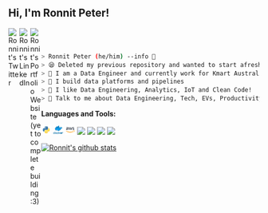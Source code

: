## Hi, I'm Ronnit Peter!

<a href="https://twitter.com/ronnitpeter">
  <img align="left" alt="Ronnit's Twitter" width="22px" src="https://cdn.jsdelivr.net/npm/simple-icons@v3/icons/twitter.svg" />
</a>

<a href="https://www.linkedin.com/in/ronnitpeter/">
  <img align="left" alt="Ronnit's LinkedIn" width="22px" src="https://cdn.jsdelivr.net/npm/simple-icons@v3/icons/linkedin.svg" />
</a>

<a href="https://www.ronnitpeter.com">
  <img align="left" alt="Ronnit's Portfolio Website (yet to complete building :3)" width="22px" src="https://cdn.jsdelivr.net/npm/simple-icons@v3/icons/medium.svg" />
</a>

<br/>
<br/>

<!-- **About Me :** -->

```bash
> Ronnit Peter (he/him) --info 👨
> 😪 Deleted my previous repository and wanted to start afresh
> 🔭 I am a Data Engineer and currently work for Kmart Australia
> 🌱 I build data platforms and pipelines
> 🌱 I like Data Engineering, Analytics, IoT and Clean Code!
> 💬 Talk to me about Data Engineering, Tech, EVs, Productivity
```


<!-- **Love For Community:** -->


**Languages and Tools:**

<code><img height="20" src="https://raw.githubusercontent.com/github/explore/80688e429a7d4ef2fca1e82350fe8e3517d3494d/topics/python/python.png"></code>
<code><img height="20" src="https://raw.githubusercontent.com/github/explore/80688e429a7d4ef2fca1e82350fe8e3517d3494d/topics/docker/docker.png"></code>
<code><img height="20" src="https://raw.githubusercontent.com/github/explore/80688e429a7d4ef2fca1e82350fe8e3517d3494d/topics/aws/aws.png"></code>
<code><img height="20" src="https://github.com/ronnitpeter/stack-icons/blob/master/logos/kafka-icon.svg"></code>
<code><img height="20" src="https://github.com/ronnitpeter/stack-icons/blob/master/logos/airflow.svg"></code>
<code><img height="20" src="https://github.com/ronnitpeter/stack-icons/blob/master/logos/elasticsearch.svg"></code>
<code><img height="20" src="https://github.com/ronnitpeter/stack-icons/blob/master/logos/kibana.svg"></code>

[![Ronnit's github stats](https://github-readme-stats.vercel.app/api?username=rcpeter&show_icons=true&count_private=true)](https://github.com/rcpeter)
